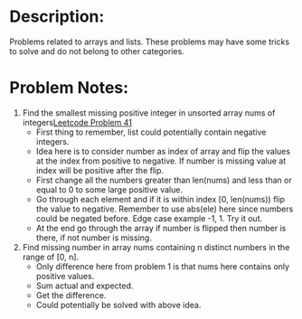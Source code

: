 # Description:
Problems related to arrays and lists. These problems may have some tricks to solve and do not belong to other categories.

# Problem Notes:
1. Find the smallest missing positive integer in unsorted array nums of integers[Leetcode Problem 41](https://leetcode.com/problems/first-missing-positive/)
    - First thing to remember, list could potentially contain negative integers.
    - Idea here is to consider number as index of array and flip the values at the index from positive to negative. If number is missing value at index will be positive after the flip.
    - First change all the numbers greater than len(nums) and less than or equal to 0 to some large positive value.
    - Go through each element and if it is within index [0, len(nums)) flip the value to negative. Remember to use abs(ele) here since numbers could be negated before. Edge case example -1, 1. Try it out.
    - At the end go through the array if number is flipped then number is there, if not number is missing.
2. Find missing number in array nums containing n distinct numbers in the range of [0, n].
    - Only difference here from problem 1 is that nums here contains only positive values.
    - Sum actual and expected.
    - Get the difference.
    - Could potentially be solved with above idea. 